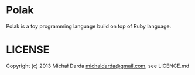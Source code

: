 # Polak

Polak is a toy programming language build on top of Ruby language.

# LICENSE

Copyright (c) 2013 Michał Darda <michaldarda@gmail.com>, see LICENCE.md
